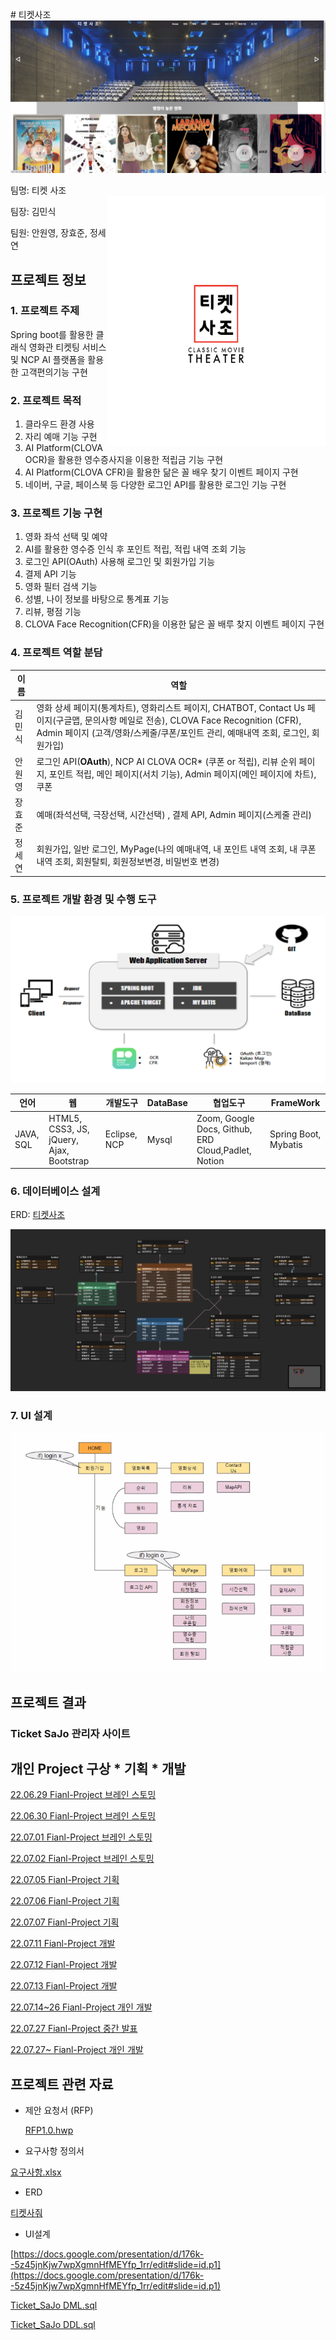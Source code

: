 \# 티켓사조
![바탕화면](Images/184810334-a816ed71-3eb4-4f15-bc84-ca7898fe1de0.png)

팀명: 티켓 사조  
<img src= "Images/184799023-c1061898-d659-42ed-8f74-a01ffe5fd1b9.png" width=350px, height=400px, align='right'>

팀장: 김민식

팀원: 안원영, 장효준, 정세연

## 프로젝트 정보

### 1. 프로젝트 주제
Spring boot를 활용한 클래식 영화관 티켓팅 서비스 및 NCP AI 플랫폼을 활용한 고객편의기능 구현

### 2. 프로젝트 목적

1. 클라우드 환경 사용
2. 자리 예매 기능 구현
3. AI Platform(CLOVA OCR)을 활용한 영수증사지을 이용한 적립금 기능 구현
4. AI Platform(CLOVA CFR)을 활용한 닮은 꼴 배우 찾기 이벤트 페이지 구현
5. 네이버, 구글, 페이스북 등 다양한 로그인 API를 활용한 로그인 기능 구현

### 3. 프로젝트 기능 구현
1. 영화 좌석 선택 및 예약
2. AI를 활용한 영수증 인식 후 포인트 적립, 적립 내역 조회 기능
3. 로그인 API(OAuth) 사용해 로그인 및 회원가입 기능
4. 결제 API 기능 
5. 영화 필터 검색 기능
6. 성별, 나이 정보를 바탕으로 통계표 기능
7. 리뷰, 평점 기능
8. CLOVA Face Recognition(CFR)을 이용한 닮은 꼴 배루 찾지 이벤트 페이지 구현

### 4. 프로젝트 역할 분담 
| 이름 | 역할 |
|---------|--------|
| 김민식 |영화 상세 페이지(통계차트), 영화리스트 페이지, CHATBOT, Contact Us 페이지(구글맵, 문의사항 메일로 전송), CLOVA Face Recognition (CFR), Admin 페이지 (고객/영화/스케줄/쿠폰/포인트 관리, 예매내역 조회, 로그인, 회원가입)|
| 안원영 |로그인 API(**OAuth**), NCP AI CLOVA OCR* (쿠폰 or 적립), 리뷰 순위 페이지, 포인트 적립, 메인 페이지(서치 기능), Admin 페이지(메인 페이지에 차트), &nbsp; 쿠폰|
| 장효준 | 예매(좌석선택, 극장선택, 시간선택) , 결제 API, Admin 페이지(스케줄 관리)|
| 정세연 |회원가입, 일반 로그인, MyPage(나의 예매내역, 내 포인트 내역 조회, 내 쿠폰 내역 조회, 회원탈퇴, 회원정보변경, 비밀번호 변경)|

### 5. 프로젝트 개발 환경 및 수행 도구
![화면 캡처 2022-08-01 114948](Images/182062696-fb7c4078-a73f-46af-97bc-cb2e0dcefc03.png)

언어 | 웹 | 개발도구 | DataBase | 협업도구 | FrameWork
---- | ---- | ---- | ---- | ---- | ---- |
JAVA, SQL | HTML5,&nbsp; CSS3, JS, jQuery, Ajax, Bootstrap | Eclipse, NCP | Mysql | Zoom, Google Docs, Github, ERD Cloud,Padlet, Notion | Spring Boot, Mybatis

### 6. 데이터베이스 설계
ERD: [티켓사조](https://www.erdcloud.com/d/Gb6vzq6LdsJjFpduL)

![image](Images/184797326-65c2fdbf-d780-4300-92f2-82b4862eb04b.png)

### 7. UI 설계
![ui](Images/184812812-b5a0ff9e-75f3-4f1f-9a9f-d7f16a952bf0.png)

## 프로젝트 결과

### Ticket SaJo 관리자 사이트



## 개인 Project 구상 * 기획 * 개발

[22.06.29 Fianl-Project 브레인 스토밍 ](%E1%84%8F%E1%85%B3%E1%86%AF%E1%84%85%E1%85%A2%E1%84%89%E1%85%B5%E1%86%A8%20%E1%84%8B%E1%85%A7%E1%86%BC%E1%84%92%E1%85%AA%E1%84%80%E1%85%AA%E1%86%AB%20%E1%84%90%E1%85%B5%E1%84%8F%E1%85%A6%E1%86%BA%E1%84%90%E1%85%B5%E1%86%BC%20%E1%84%89%E1%85%A5%E1%84%87%E1%85%B5%E1%84%89%E1%85%B3%20(%E1%84%8C%E1%85%B5%E1%86%AB%E1%84%92%E1%85%A2%E1%86%BC%E1%84%8C%E1%85%AE%E1%86%BC)%205312ea98a9ef47848084dbadc15f798a/22%2006%2029%20Fianl-Project%20%E1%84%87%E1%85%B3%E1%84%85%E1%85%A6%E1%84%8B%E1%85%B5%E1%86%AB%20%E1%84%89%E1%85%B3%E1%84%90%E1%85%A9%E1%84%86%E1%85%B5%E1%86%BC%20b98452bc0af74afd835fa6bf8d34e5e2.md)

[22.06.30 Fianl-Project 브레인 스토밍 ](%E1%84%8F%E1%85%B3%E1%86%AF%E1%84%85%E1%85%A2%E1%84%89%E1%85%B5%E1%86%A8%20%E1%84%8B%E1%85%A7%E1%86%BC%E1%84%92%E1%85%AA%E1%84%80%E1%85%AA%E1%86%AB%20%E1%84%90%E1%85%B5%E1%84%8F%E1%85%A6%E1%86%BA%E1%84%90%E1%85%B5%E1%86%BC%20%E1%84%89%E1%85%A5%E1%84%87%E1%85%B5%E1%84%89%E1%85%B3%20(%E1%84%8C%E1%85%B5%E1%86%AB%E1%84%92%E1%85%A2%E1%86%BC%E1%84%8C%E1%85%AE%E1%86%BC)%205312ea98a9ef47848084dbadc15f798a/22%2006%2030%20Fianl-Project%20%E1%84%87%E1%85%B3%E1%84%85%E1%85%A6%E1%84%8B%E1%85%B5%E1%86%AB%20%E1%84%89%E1%85%B3%E1%84%90%E1%85%A9%E1%84%86%E1%85%B5%E1%86%BC%20abc6e7955a5544a988e48eec545c32cf.md)

[22.07.01 Fianl-Project 브레인 스토밍 ](%E1%84%8F%E1%85%B3%E1%86%AF%E1%84%85%E1%85%A2%E1%84%89%E1%85%B5%E1%86%A8%20%E1%84%8B%E1%85%A7%E1%86%BC%E1%84%92%E1%85%AA%E1%84%80%E1%85%AA%E1%86%AB%20%E1%84%90%E1%85%B5%E1%84%8F%E1%85%A6%E1%86%BA%E1%84%90%E1%85%B5%E1%86%BC%20%E1%84%89%E1%85%A5%E1%84%87%E1%85%B5%E1%84%89%E1%85%B3%20(%E1%84%8C%E1%85%B5%E1%86%AB%E1%84%92%E1%85%A2%E1%86%BC%E1%84%8C%E1%85%AE%E1%86%BC)%205312ea98a9ef47848084dbadc15f798a/22%2007%2001%20Fianl-Project%20%E1%84%87%E1%85%B3%E1%84%85%E1%85%A6%E1%84%8B%E1%85%B5%E1%86%AB%20%E1%84%89%E1%85%B3%E1%84%90%E1%85%A9%E1%84%86%E1%85%B5%E1%86%BC%207a72bf721ef54315927b774b57edf40d.md)

[22.07.02 Fianl-Project 브레인 스토밍 ](%E1%84%8F%E1%85%B3%E1%86%AF%E1%84%85%E1%85%A2%E1%84%89%E1%85%B5%E1%86%A8%20%E1%84%8B%E1%85%A7%E1%86%BC%E1%84%92%E1%85%AA%E1%84%80%E1%85%AA%E1%86%AB%20%E1%84%90%E1%85%B5%E1%84%8F%E1%85%A6%E1%86%BA%E1%84%90%E1%85%B5%E1%86%BC%20%E1%84%89%E1%85%A5%E1%84%87%E1%85%B5%E1%84%89%E1%85%B3%20(%E1%84%8C%E1%85%B5%E1%86%AB%E1%84%92%E1%85%A2%E1%86%BC%E1%84%8C%E1%85%AE%E1%86%BC)%205312ea98a9ef47848084dbadc15f798a/22%2007%2002%20Fianl-Project%20%E1%84%87%E1%85%B3%E1%84%85%E1%85%A6%E1%84%8B%E1%85%B5%E1%86%AB%20%E1%84%89%E1%85%B3%E1%84%90%E1%85%A9%E1%84%86%E1%85%B5%E1%86%BC%200c36e71b783747a1a8bdf2560d8f8e99.md)

[22.07.05 Fianl-Project 기획 ](%E1%84%8F%E1%85%B3%E1%86%AF%E1%84%85%E1%85%A2%E1%84%89%E1%85%B5%E1%86%A8%20%E1%84%8B%E1%85%A7%E1%86%BC%E1%84%92%E1%85%AA%E1%84%80%E1%85%AA%E1%86%AB%20%E1%84%90%E1%85%B5%E1%84%8F%E1%85%A6%E1%86%BA%E1%84%90%E1%85%B5%E1%86%BC%20%E1%84%89%E1%85%A5%E1%84%87%E1%85%B5%E1%84%89%E1%85%B3%20(%E1%84%8C%E1%85%B5%E1%86%AB%E1%84%92%E1%85%A2%E1%86%BC%E1%84%8C%E1%85%AE%E1%86%BC)%205312ea98a9ef47848084dbadc15f798a/22%2007%2005%20Fianl-Project%20%E1%84%80%E1%85%B5%E1%84%92%E1%85%AC%E1%86%A8%2016258b58906b4fbab9e6dd1b5769fd5c.md)

[22.07.06 Fianl-Project 기획 ](%E1%84%8F%E1%85%B3%E1%86%AF%E1%84%85%E1%85%A2%E1%84%89%E1%85%B5%E1%86%A8%20%E1%84%8B%E1%85%A7%E1%86%BC%E1%84%92%E1%85%AA%E1%84%80%E1%85%AA%E1%86%AB%20%E1%84%90%E1%85%B5%E1%84%8F%E1%85%A6%E1%86%BA%E1%84%90%E1%85%B5%E1%86%BC%20%E1%84%89%E1%85%A5%E1%84%87%E1%85%B5%E1%84%89%E1%85%B3%20(%E1%84%8C%E1%85%B5%E1%86%AB%E1%84%92%E1%85%A2%E1%86%BC%E1%84%8C%E1%85%AE%E1%86%BC)%205312ea98a9ef47848084dbadc15f798a/22%2007%2006%20Fianl-Project%20%E1%84%80%E1%85%B5%E1%84%92%E1%85%AC%E1%86%A8%20f5e617d0db9444f39747c6d54013155e.md)

[22.07.07 Fianl-Project 기획 ](%E1%84%8F%E1%85%B3%E1%86%AF%E1%84%85%E1%85%A2%E1%84%89%E1%85%B5%E1%86%A8%20%E1%84%8B%E1%85%A7%E1%86%BC%E1%84%92%E1%85%AA%E1%84%80%E1%85%AA%E1%86%AB%20%E1%84%90%E1%85%B5%E1%84%8F%E1%85%A6%E1%86%BA%E1%84%90%E1%85%B5%E1%86%BC%20%E1%84%89%E1%85%A5%E1%84%87%E1%85%B5%E1%84%89%E1%85%B3%20(%E1%84%8C%E1%85%B5%E1%86%AB%E1%84%92%E1%85%A2%E1%86%BC%E1%84%8C%E1%85%AE%E1%86%BC)%205312ea98a9ef47848084dbadc15f798a/22%2007%2007%20Fianl-Project%20%E1%84%80%E1%85%B5%E1%84%92%E1%85%AC%E1%86%A8%202a657f69b6604e1795677485595659ad.md)

[22.07.11 Fianl-Project 개발](%E1%84%8F%E1%85%B3%E1%86%AF%E1%84%85%E1%85%A2%E1%84%89%E1%85%B5%E1%86%A8%20%E1%84%8B%E1%85%A7%E1%86%BC%E1%84%92%E1%85%AA%E1%84%80%E1%85%AA%E1%86%AB%20%E1%84%90%E1%85%B5%E1%84%8F%E1%85%A6%E1%86%BA%E1%84%90%E1%85%B5%E1%86%BC%20%E1%84%89%E1%85%A5%E1%84%87%E1%85%B5%E1%84%89%E1%85%B3%20(%E1%84%8C%E1%85%B5%E1%86%AB%E1%84%92%E1%85%A2%E1%86%BC%E1%84%8C%E1%85%AE%E1%86%BC)%205312ea98a9ef47848084dbadc15f798a/22%2007%2011%20Fianl-Project%20%E1%84%80%E1%85%A2%E1%84%87%E1%85%A1%E1%86%AF%209a45a15ac2ad4e65a93faf32d55df557.md)

[22.07.12 Fianl-Project 개발](%E1%84%8F%E1%85%B3%E1%86%AF%E1%84%85%E1%85%A2%E1%84%89%E1%85%B5%E1%86%A8%20%E1%84%8B%E1%85%A7%E1%86%BC%E1%84%92%E1%85%AA%E1%84%80%E1%85%AA%E1%86%AB%20%E1%84%90%E1%85%B5%E1%84%8F%E1%85%A6%E1%86%BA%E1%84%90%E1%85%B5%E1%86%BC%20%E1%84%89%E1%85%A5%E1%84%87%E1%85%B5%E1%84%89%E1%85%B3%20(%E1%84%8C%E1%85%B5%E1%86%AB%E1%84%92%E1%85%A2%E1%86%BC%E1%84%8C%E1%85%AE%E1%86%BC)%205312ea98a9ef47848084dbadc15f798a/22%2007%2012%20Fianl-Project%20%E1%84%80%E1%85%A2%E1%84%87%E1%85%A1%E1%86%AF%209f5837db2d22435094580f64be59ba83.md)

[22.07.13 Fianl-Project 개발](%E1%84%8F%E1%85%B3%E1%86%AF%E1%84%85%E1%85%A2%E1%84%89%E1%85%B5%E1%86%A8%20%E1%84%8B%E1%85%A7%E1%86%BC%E1%84%92%E1%85%AA%E1%84%80%E1%85%AA%E1%86%AB%20%E1%84%90%E1%85%B5%E1%84%8F%E1%85%A6%E1%86%BA%E1%84%90%E1%85%B5%E1%86%BC%20%E1%84%89%E1%85%A5%E1%84%87%E1%85%B5%E1%84%89%E1%85%B3%20(%E1%84%8C%E1%85%B5%E1%86%AB%E1%84%92%E1%85%A2%E1%86%BC%E1%84%8C%E1%85%AE%E1%86%BC)%205312ea98a9ef47848084dbadc15f798a/22%2007%2013%20Fianl-Project%20%E1%84%80%E1%85%A2%E1%84%87%E1%85%A1%E1%86%AF%20973adbae0f6f481b9c72ce5abb97ad20.md)

[22.07.14~26 Fianl-Project 개인 개발](%E1%84%8F%E1%85%B3%E1%86%AF%E1%84%85%E1%85%A2%E1%84%89%E1%85%B5%E1%86%A8%20%E1%84%8B%E1%85%A7%E1%86%BC%E1%84%92%E1%85%AA%E1%84%80%E1%85%AA%E1%86%AB%20%E1%84%90%E1%85%B5%E1%84%8F%E1%85%A6%E1%86%BA%E1%84%90%E1%85%B5%E1%86%BC%20%E1%84%89%E1%85%A5%E1%84%87%E1%85%B5%E1%84%89%E1%85%B3%20(%E1%84%8C%E1%85%B5%E1%86%AB%E1%84%92%E1%85%A2%E1%86%BC%E1%84%8C%E1%85%AE%E1%86%BC)%205312ea98a9ef47848084dbadc15f798a/22%2007%2014~26%20Fianl-Project%20%E1%84%80%E1%85%A2%E1%84%8B%E1%85%B5%E1%86%AB%20%E1%84%80%E1%85%A2%E1%84%87%E1%85%A1%E1%86%AF%20fc97fd6b8bee4f74a0c5e9bcb8f00a47.md)

[22.07.27 Fianl-Project 중간 발표](%E1%84%8F%E1%85%B3%E1%86%AF%E1%84%85%E1%85%A2%E1%84%89%E1%85%B5%E1%86%A8%20%E1%84%8B%E1%85%A7%E1%86%BC%E1%84%92%E1%85%AA%E1%84%80%E1%85%AA%E1%86%AB%20%E1%84%90%E1%85%B5%E1%84%8F%E1%85%A6%E1%86%BA%E1%84%90%E1%85%B5%E1%86%BC%20%E1%84%89%E1%85%A5%E1%84%87%E1%85%B5%E1%84%89%E1%85%B3%20(%E1%84%8C%E1%85%B5%E1%86%AB%E1%84%92%E1%85%A2%E1%86%BC%E1%84%8C%E1%85%AE%E1%86%BC)%205312ea98a9ef47848084dbadc15f798a/22%2007%2027%20Fianl-Project%20%E1%84%8C%E1%85%AE%E1%86%BC%E1%84%80%E1%85%A1%E1%86%AB%20%E1%84%87%E1%85%A1%E1%86%AF%E1%84%91%E1%85%AD%204474808c18b2492b8dd8c7447b3ec536.md)

[22.07.27~ Fianl-Project 개인 개발](%E1%84%8F%E1%85%B3%E1%86%AF%E1%84%85%E1%85%A2%E1%84%89%E1%85%B5%E1%86%A8%20%E1%84%8B%E1%85%A7%E1%86%BC%E1%84%92%E1%85%AA%E1%84%80%E1%85%AA%E1%86%AB%20%E1%84%90%E1%85%B5%E1%84%8F%E1%85%A6%E1%86%BA%E1%84%90%E1%85%B5%E1%86%BC%20%E1%84%89%E1%85%A5%E1%84%87%E1%85%B5%E1%84%89%E1%85%B3%20(%E1%84%8C%E1%85%B5%E1%86%AB%E1%84%92%E1%85%A2%E1%86%BC%E1%84%8C%E1%85%AE%E1%86%BC)%205312ea98a9ef47848084dbadc15f798a/22%2007%2027~%20Fianl-Project%20%E1%84%80%E1%85%A2%E1%84%8B%E1%85%B5%E1%86%AB%20%E1%84%80%E1%85%A2%E1%84%87%E1%85%A1%E1%86%AF%2068d360fd2857453a86db09389ee39914.md)

## 프로젝트 관련 자료

- 제안 요청서 (RFP)
  
    [RFP1.0.hwp](%E1%84%8F%E1%85%B3%E1%86%AF%E1%84%85%E1%85%A2%E1%84%89%E1%85%B5%E1%86%A8%20%E1%84%8B%E1%85%A7%E1%86%BC%E1%84%92%E1%85%AA%E1%84%80%E1%85%AA%E1%86%AB%20%E1%84%90%E1%85%B5%E1%84%8F%E1%85%A6%E1%86%BA%E1%84%90%E1%85%B5%E1%86%BC%20%E1%84%89%E1%85%A5%E1%84%87%E1%85%B5%E1%84%89%E1%85%B3%20(%E1%84%8C%E1%85%B5%E1%86%AB%E1%84%92%E1%85%A2%E1%86%BC%E1%84%8C%E1%85%AE%E1%86%BC)%205312ea98a9ef47848084dbadc15f798a/RFP1.0.hwp)
    
- 요구사항 정의서

[요구사항.xlsx](https://docs.google.com/spreadsheets/d/1zxziyQmYhLGoes65Drm3nR-ITSRQ8t1O/edit?usp=drive_web&ouid=105051611234612731581&rtpof=true)

- ERD

[티켓사줘](https://www.erdcloud.com/d/Gb6vzq6LdsJjFpduL)

- UI설계

[https://docs.google.com/presentation/d/176k--5z45jnKjw7wpXgmnHfMEYfp_1rr/edit#slide=id.p1](https://docs.google.com/presentation/d/176k--5z45jnKjw7wpXgmnHfMEYfp_1rr/edit#slide=id.p1)

[Ticket_SaJo DML.sql](%E1%84%8F%E1%85%B3%E1%86%AF%E1%84%85%E1%85%A2%E1%84%89%E1%85%B5%E1%86%A8%20%E1%84%8B%E1%85%A7%E1%86%BC%E1%84%92%E1%85%AA%E1%84%80%E1%85%AA%E1%86%AB%20%E1%84%90%E1%85%B5%E1%84%8F%E1%85%A6%E1%86%BA%E1%84%90%E1%85%B5%E1%86%BC%20%E1%84%89%E1%85%A5%E1%84%87%E1%85%B5%E1%84%89%E1%85%B3%20(%E1%84%8C%E1%85%B5%E1%86%AB%E1%84%92%E1%85%A2%E1%86%BC%E1%84%8C%E1%85%AE%E1%86%BC)%205312ea98a9ef47848084dbadc15f798a/Ticket_SaJo_DML.sql)

[Ticket_SaJo DDL.sql](%E1%84%8F%E1%85%B3%E1%86%AF%E1%84%85%E1%85%A2%E1%84%89%E1%85%B5%E1%86%A8%20%E1%84%8B%E1%85%A7%E1%86%BC%E1%84%92%E1%85%AA%E1%84%80%E1%85%AA%E1%86%AB%20%E1%84%90%E1%85%B5%E1%84%8F%E1%85%A6%E1%86%BA%E1%84%90%E1%85%B5%E1%86%BC%20%E1%84%89%E1%85%A5%E1%84%87%E1%85%B5%E1%84%89%E1%85%B3%20(%E1%84%8C%E1%85%B5%E1%86%AB%E1%84%92%E1%85%A2%E1%86%BC%E1%84%8C%E1%85%AE%E1%86%BC)%205312ea98a9ef47848084dbadc15f798a/Ticket_SaJo_DDL.sql)
